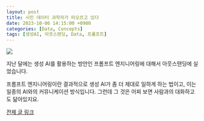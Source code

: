 ```yaml
---
layout: post
title: 시민 데이터 과학자가 떠오르고 있다
date: 2023-10-06 14:15:00 +0900
categories: [Data, Concepts]
tags: [생성AI, 아웃스탠딩, Data, 프롬프트]
---
```


![](https://cdn.outstanding.kr/wp-content/uploads/2023/08/04-bard.jpg)

지난 달에는 생성 AI를 활용하는 방안인 프롬프트 엔지니어링에 대해서 아웃스탠딩에 실었습니다. 

프롬프트 엔지니어링이란 결과적으로 생성 AI가 좀 더 제대로 일하게 하는 법이고, 이는 일종의 AI와의 커뮤니케이션 방식입니다. 그런데 그 것은 어찌 보면 사람과의 대화하고도 닮아있지요. 

[전체 글 링크](https://outstanding.kr/aipe20230824)
